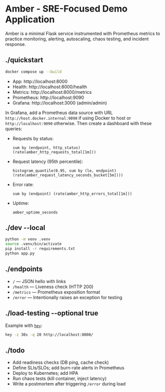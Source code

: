 # Amber - SRE-Focused Demo Application

Amber is a minimal Flask service instrumented with Prometheus metrics to practice monitoring, alerting, autoscaling, chaos testing, and incident response.

## ./quickstart
```bash
docker compose up --build
```

- App: http://localhost:8000
- Health: http://localhost:8000/health
- Metrics: http://localhost:8000/metrics
- Prometheus: http://localhost:9090
- Grafana: http://localhost:3000 (admin/admin)

In Grafana, add a Prometheus data source with URL `http://host.docker.internal:9090` if using Docker to host or `http://localhost:9090` otherwise. Then create a dashboard with these queries:

- Requests by status:
  ```promql
  sum by (endpoint, http_status) (rate(amber_http_requests_total[1m]))
  ```

- Request latency (95th percentile):
  ```promql
  histogram_quantile(0.95, sum by (le, endpoint) (rate(amber_request_latency_seconds_bucket[5m])))
  ```

- Error rate:
  ```promql
  sum by (endpoint) (rate(amber_http_errors_total[1m]))
  ```

- Uptime:
  ```promql
  amber_uptime_seconds
  ```

## ./dev --local
```bash
python -m venv .venv
source .venv/bin/activate
pip install -r requirements.txt
python app.py
```

## ./endpoints
- `/` — JSON hello with links
- `/health` — Liveness check (HTTP 200)
- `/metrics` — Prometheus exposition format
- `/error` — Intentionally raises an exception for testing

## ./load-testing --optional true
Example with [`hey`](https://github.com/rakyll/hey):
```bash
hey -z 30s -q 20 http://localhost:8000/
```

## ./todo
- Add readiness checks (DB ping, cache check)
- Define SLIs/SLOs; add burn-rate alerts in Prometheus
- Deploy to Kubernetes; add HPA
- Run chaos tests (kill container, inject latency)
- Write a postmortem after triggering `/error` during load
